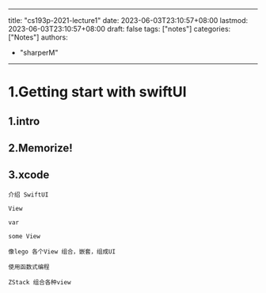 
---
title: "cs193p-2021-lecture1"
date: 2023-06-03T23:10:57+08:00
lastmod: 2023-06-03T23:10:57+08:00
draft: false
tags: ["notes"]
categories: ["Notes"]
authors:
- "sharperM"
---

# 1.Getting start with swiftUI

## 1.intro


## 2.Memorize!

## 3.xcode


    介绍 SwiftUI

    View

    var 

    some View

    像lego 各个View 组合，嵌套，组成UI

    使用函数式编程

    ZStack 组合各种view





